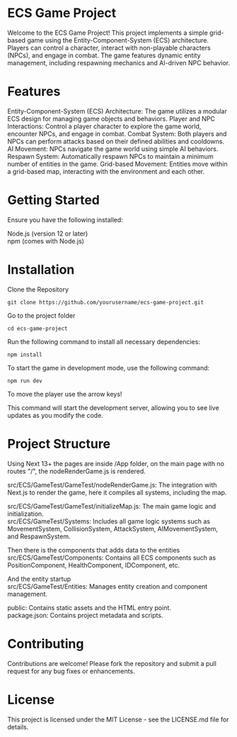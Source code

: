 # ECS Game Project
Welcome to the ECS Game Project! This project implements a simple grid-based game using the Entity-Component-System (ECS) architecture. Players can control a character, interact with non-playable characters (NPCs), and engage in combat. The game features dynamic entity management, including respawning mechanics and AI-driven NPC behavior.

# Features
Entity-Component-System (ECS) Architecture: The game utilizes a modular ECS design for managing game objects and behaviors.
Player and NPC Interactions: Control a player character to explore the game world, encounter NPCs, and engage in combat.
Combat System: Both players and NPCs can perform attacks based on their defined abilities and cooldowns.
AI Movement: NPCs navigate the game world using simple AI behaviors.
Respawn System: Automatically respawn NPCs to maintain a minimum number of entities in the game.
Grid-based Movement: Entities move within a grid-based map, interacting with the environment and each other.

# Getting Started

Ensure you have the following installed:<br />

Node.js (version 12 or later)<br />
npm (comes with Node.js)<br />

# Installation

Clone the Repository

```
git clone https://github.com/yourusername/ecs-game-project.git
```

Go to the project folder

```
cd ecs-game-project
```


Run the following command to install all necessary dependencies:

```
npm install
```

To start the game in development mode, use the following command:

```
npm run dev
```

To move the player use the arrow keys!<br/>


This command will start the development server, allowing you to see live updates as you modify the code.

# Project Structure
Using Next 13+ the pages are inside /App folder, on the main page with no routes "/", the nodeRenderGame.js is rendered.<br />

src/ECS/GameTest/GameTest/nodeRenderGame.js: The integration with Next.js to render the game, here it compiles all systems, including the map.<br />

src/ECS/GameTest/GameTest/initializeMap.js: The main game logic and initialization.<br />
src/ECS/GameTest/Systems: Includes all game logic systems such as MovementSystem, CollisionSystem, AttackSystem, AIMovementSystem, and RespawnSystem.<br />

Then there is the components that adds data to the entities<br />
src/ECS/GameTest/Components: Contains all ECS components such as PositionComponent, HealthComponent, IDComponent, etc.<br />

And the entity startup <br />
src/ECS/GameTest/Entities: Manages entity creation and component management.<br />





public: Contains static assets and the HTML entry point.<br />
package.json: Contains project metadata and scripts.<br />

# Contributing
Contributions are welcome! Please fork the repository and submit a pull request for any bug fixes or enhancements.<br />

# License
This project is licensed under the MIT License - see the LICENSE.md file for details.

